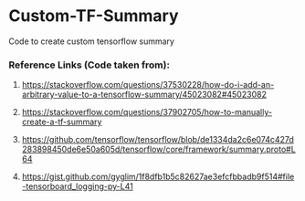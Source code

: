 # Custom-TF-Summary
Code to create custom tensorflow summary


### Reference Links (Code taken from):
1. https://stackoverflow.com/questions/37530228/how-do-i-add-an-arbitrary-value-to-a-tensorflow-summary/45023082#45023082

2. https://stackoverflow.com/questions/37902705/how-to-manually-create-a-tf-summary

3. https://github.com/tensorflow/tensorflow/blob/de1334da2c6e074c427d283898450de6e50a605d/tensorflow/core/framework/summary.proto#L64

4. https://gist.github.com/gyglim/1f8dfb1b5c82627ae3efcfbbadb9f514#file-tensorboard_logging-py-L41

